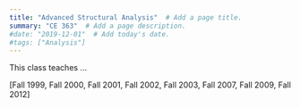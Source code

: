```yaml
---
title: "Advanced Structural Analysis"  # Add a page title.
summary: "CE 363"  # Add a page description.
#date: "2019-12-01"  # Add today's date.
#tags: ["Analysis"]
---
```

This class teaches ...

[Fall 1999, Fall 2000, Fall 2001, Fall 2002, Fall 2003, Fall 2007, Fall 2009, Fall 2012]